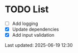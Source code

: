# TODO List

- [ ] Add logging
- [x] Update dependencies
- [x] Add input validation

Last updated: 2025-06-19 12:30
